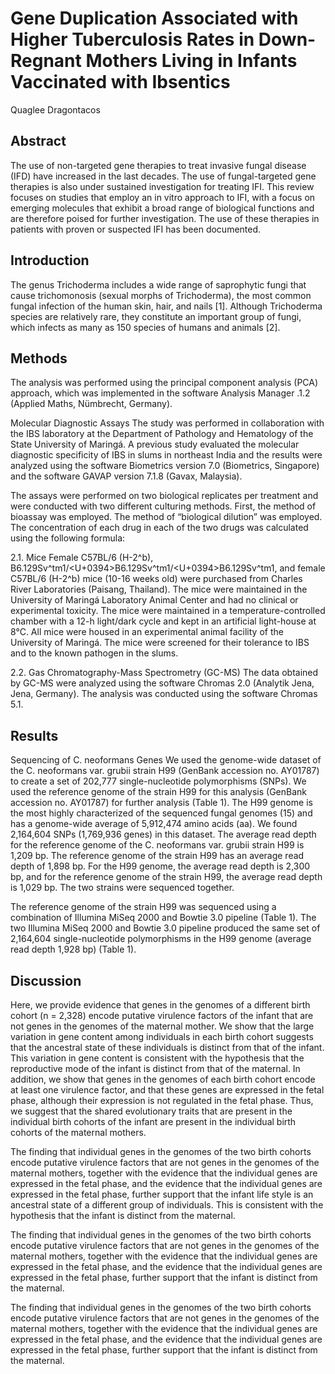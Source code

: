 # Gene Duplication Associated with Higher Tuberculosis Rates in Down-Regnant Mothers Living in Infants Vaccinated with Ibsentics
Quaglee Dragontacos


## Abstract
The use of non-targeted gene therapies to treat invasive fungal disease (IFD) have increased in the last decades. The use of fungal-targeted gene therapies is also under sustained investigation for treating IFI. This review focuses on studies that employ an in vitro approach to IFI, with a focus on emerging molecules that exhibit a broad range of biological functions and are therefore poised for further investigation. The use of these therapies in patients with proven or suspected IFI has been documented.


## Introduction
The genus Trichoderma includes a wide range of saprophytic fungi that cause trichomonosis (sexual morphs of Trichoderma), the most common fungal infection of the human skin, hair, and nails [1]. Although Trichoderma species are relatively rare, they constitute an important group of fungi, which infects as many as 150 species of humans and animals [2].


## Methods
The analysis was performed using the principal component analysis (PCA) approach, which was implemented in the software Analysis Manager .1.2 (Applied Maths, Nümbrecht, Germany).

Molecular Diagnostic Assays
The study was performed in collaboration with the IBS laboratory at the Department of Pathology and Hematology of the State University of Maringá. A previous study evaluated the molecular diagnostic specificity of IBS in slums in northeast India and the results were analyzed using the software Biometrics version 7.0 (Biometrics, Singapore) and the software GAVAP version 7.1.8 (Gavax, Malaysia).

The assays were performed on two biological replicates per treatment and were conducted with two different culturing methods. First, the method of bioassay was employed. The method of “biological dilution” was employed. The concentration of each drug in each of the two drugs was calculated using the following formula:

2.1. Mice
Female C57BL/6 (H-2^b), B6.129Sv^tm1/<U+0394>B6.129Sv^tm1/<U+0394>B6.129Sv^tm1, and female C57BL/6 (H-2^b) mice (10-16 weeks old) were purchased from Charles River Laboratories (Paisang, Thailand). The mice were maintained in the University of Maringá Laboratory Animal Center and had no clinical or experimental toxicity. The mice were maintained in a temperature-controlled chamber with a 12-h light/dark cycle and kept in an artificial light-house at 8°C. All mice were housed in an experimental animal facility of the University of Maringá. The mice were screened for their tolerance to IBS and to the known pathogen in the slums.

2.2. Gas Chromatography-Mass Spectrometry (GC-MS)
The data obtained by GC-MS were analyzed using the software Chromas 2.0 (Analytik Jena, Jena, Germany). The analysis was conducted using the software Chromas 5.1.


## Results
Sequencing of C. neoformans Genes
We used the genome-wide dataset of the C. neoformans var. grubii strain H99 (GenBank accession no. AY01787) to create a set of 202,777 single-nucleotide polymorphisms (SNPs). We used the reference genome of the strain H99 for this analysis (GenBank accession no. AY01787) for further analysis (Table 1). The H99 genome is the most highly characterized of the sequenced fungal genomes (15) and has a genome-wide average of 5,912,474 amino acids (aa). We found 2,164,604 SNPs (1,769,936 genes) in this dataset. The average read depth for the reference genome of the C. neoformans var. grubii strain H99 is 1,209 bp. The reference genome of the strain H99 has an average read depth of 1,898 bp. For the H99 genome, the average read depth is 2,300 bp, and for the reference genome of the strain H99, the average read depth is 1,029 bp. The two strains were sequenced together.

The reference genome of the strain H99 was sequenced using a combination of Illumina MiSeq 2000 and Bowtie 3.0 pipeline (Table 1). The two Illumina MiSeq 2000 and Bowtie 3.0 pipeline produced the same set of 2,164,604 single-nucleotide polymorphisms in the H99 genome (average read depth 1,928 bp) (Table 1).


## Discussion
Here, we provide evidence that genes in the genomes of a different birth cohort (n = 2,328) encode putative virulence factors of the infant that are not genes in the genomes of the maternal mother. We show that the large variation in gene content among individuals in each birth cohort suggests that the ancestral state of these individuals is distinct from that of the infant. This variation in gene content is consistent with the hypothesis that the reproductive mode of the infant is distinct from that of the maternal. In addition, we show that genes in the genomes of each birth cohort encode at least one virulence factor, and that these genes are expressed in the fetal phase, although their expression is not regulated in the fetal phase. Thus, we suggest that the shared evolutionary traits that are present in the individual birth cohorts of the infant are present in the individual birth cohorts of the maternal mothers.

The finding that individual genes in the genomes of the two birth cohorts encode putative virulence factors that are not genes in the genomes of the maternal mothers, together with the evidence that the individual genes are expressed in the fetal phase, and the evidence that the individual genes are expressed in the fetal phase, further support that the infant life style is an ancestral state of a different group of individuals. This is consistent with the hypothesis that the infant is distinct from the maternal.

The finding that individual genes in the genomes of the two birth cohorts encode putative virulence factors that are not genes in the genomes of the maternal mothers, together with the evidence that the individual genes are expressed in the fetal phase, and the evidence that the individual genes are expressed in the fetal phase, further support that the infant is distinct from the maternal.

The finding that individual genes in the genomes of the two birth cohorts encode putative virulence factors that are not genes in the genomes of the maternal mothers, together with the evidence that the individual genes are expressed in the fetal phase, and the evidence that the individual genes are expressed in the fetal phase, further support that the infant is distinct from the maternal.
